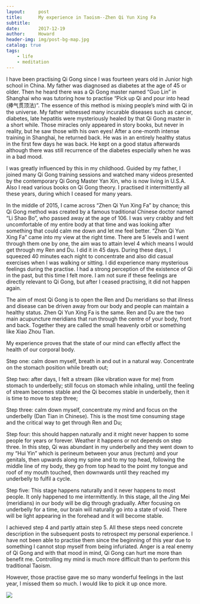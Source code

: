 ```yaml
---
layout:     post
title:      My experience in Taoism--Zhen Qi Yun Xing Fa
subtitle:   
date:       2017-12-19
author:     Howard
header-img: img/post-bg-map.jpg
catalog: true
tags:
    - life
    - meditation
---
```



I have been practising Qi Gong since I was fourteen years old in Junior high school in China. My father was diagnosed as diabetes at the age of 45 or older. Then he heard there was a Qi Gong master named “Guo Lin” in Shanghai who was tutoring how to practise “Pick up Qi and pour into head (捧气贯顶法)”. The essence of this method is mixing people’s mind with Qi in the universe. My father witnessed many incurable diseases such as cancer, diabetes, late hepatitis were mysteriously healed by that Qi Gong master in a short while. Those miracles only appeared in story books, but never in reality, but he saw those with his own eyes! After a one-month intense training in Shanghai, he returned back. He was in an entirely healthy status in the first few days he was back. He kept on a good status afterwards although there was still recurrence of the diabetes especially when he was in a bad mood.

I was greatly influenced by this in my childhood. Guided by my father, I joined many Qi Gong training sessions and watched many videos presented by the contemporary Qi Gong Master Yan Xin, who is now living in U.S.A. Also I read various books on Qi Gong theory. I practised it intermittently all these years, during which I ceased for many years.

In the middle of 2015, I came across “Zhen Qi Yun Xing Fa” by chance; this Qi Gong method was created by a famous traditional Chinese doctor named “Li Shao Bo”, who passed away at the age of 106.  I was very crabby and felt uncomfortable of my entire body at that time and was looking after something that could calm me down and let me feel better. “Zhen Qi Yun Xing Fa” came into my view at the right time. There are 5 levels and I went through them one by one, the aim was to attain level 4 which means I would get through my Ren and Du. I did it in 45 days. During these days, I squeezed 40 minutes each night to concentrate and also did casual exercises when I was walking or sitting. I did experience many mysterious feelings during the practise. I had a strong perception of the existence of Qi in the past, but this time I felt more. I am not sure if these feelings are directly relevant to Qi Gong, but after I ceased practising, it did not happen again.

The aim of most Qi Gong is to open the Ren and Du meridians so that illness and disease can be driven away from our body and people can maintain a healthy status. Zhen Qi Yun Xing Fa is the same. Ren and Du are the two main acupuncture meridians that run through the centre of your body, front and back. Together they are called the small heavenly orbit or something like Xiao Zhou Tian.

My experience proves that the state of our mind can effectly affect the health of our corporal body.

Step one: calm down myself, breath in and out in a natural way. Concentrate on the stomach position while breath out;

Step two: after days, I felt a stream (like vibration wave for me) from stomach to underbelly; still focus on stomach while inhaling, until the feeling of stream becomes stable and the Qi becomes stable in underbelly, then it is time to move to step three;

Step three: calm down myself, concentrate my mind and focus on the underbelly (Dan Tian in Chinese). This is the most time consuming stage and the critical way to get through Ren and Du;

Step four: this should happen naturally and it might never happen to some people for years or forever. Weather it happens or not depends on step three. In this step, Qi was abundant in my underbelly and they went down to my “Hui Yin” which is perineum between your anus (rectum) and your genitals, then upwards along my spine and to my top head, following the middle line of my body, they go from top head to the point my tongue and roof of my mouth touched, then downwards until they reached my underbelly to fulfil a cycle.

Step five: This stage happens naturally and it never happens to most people. It only happened to me intermittently. In this stage, all the Jing Mei (meridians)  in our body will be dig through gradually. After focusing on underbelly for a time, our brain will naturally go into a state of void. There will be light appearing in the forehead and it will become stable.

I achieved step 4 and partly attain step 5. All these steps need concrete description in the subsequent posts to retrospect my personal experience. I have not been able to practise them since the beginning of this year due to something I cannot stop myself from being infuriated. Anger is a real enemy of Qi Gong and with that mood in mind, Qi Gong can hurt me more than benefit me. Controlling my mind is much more difficult than to perform this traditional Taoism.

However, those practise gave me so many wonderful feelings in the last year, I missed them so much. I would like to pick it up  once more.

![](https://steemitimages.com/DQmWhrDpsygQTnw5rrZd6L8Y6rTebN7x6HsRQsbWFme8C6G/image.png)